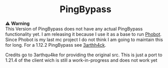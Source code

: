 <!--suppress HtmlDeprecatedAttribute -->
<h1 align="center">
  PingBypass
</h1>

:warning: **Warning**  
This Version of PingBypass does not have any actual PingBypass functionality yet.
I am releasing it because I use it as a base to run [Phobot](https://github.com/3arthqu4ke/Phobot).
Since Phobot is my last mc project I do not think I am going to maintain this for long.
For a 1.12.2 PingBypass see [3arthh4ck](https://github.com/3arthqu4ke/3arthh4ck).

Credits go to 3arthqu4ke for providing the original src. This is just a port to 1.21.4 of the client wich is still a work-in-progress and does not work yet
